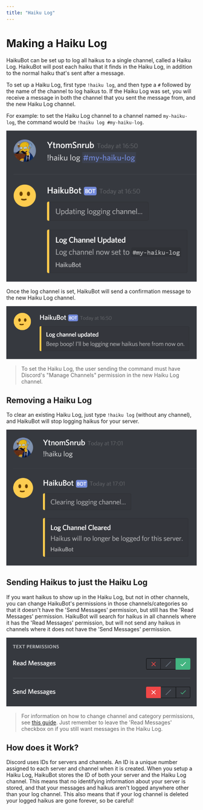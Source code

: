 ```yaml
---
title: "Haiku Log"
---
```


# Making a Haiku Log

HaikuBot can be set up to log all haikus to a single channel, called a Haiku Log. HaikuBot will post each haiku that it finds in the Haiku Log, in addition to the normal haiku that's sent after a message.

To set up a Haiku Log, first type `!haiku log`, and then type a `#` followed by the name of the channel to log haikus to. If the Haiku Log was set, you will receive a message in both the channel that you sent the message from, and the new Haiku Log channel.

For example: to set the Haiku Log channel to a channel named `my-haiku-log`, the command would be `!haiku log #my-haiku-log`.

![Channel Role Settings for Haiku Log](/haikubot/img/haiku_log_set.png)

Once the log channel is set, HaikuBot will send a confirmation message to the new Haiku Log channel.

![Channel Role Settings for Haiku Log](/haikubot/img/haiku_log_set_confirm.png)

> To set the Haiku Log, the user sending the command must have Discord's "Manage Channels" permission in the new Haiku Log channel.

## Removing a Haiku Log

To clear an existing Haiku Log, just type `!haiku log` (without any channel), and HaikuBot will stop logging haikus for your server.

![Channel Role Settings for Haiku Log](/haikubot/img/haiku_log_clear.png)

## Sending Haikus to just the Haiku Log

If you want haikus to show up in the Haiku Log, but not in other channels, you can change HaikuBot's permissions in those channels/categories so that it doesn't have the 'Send Messages' permission, but still has the 'Read Messages' permission. HaikuBot will search for haikus in all channels where it has the 'Read Messages' permission, but will not send any haikus in channels where it does not have the 'Send Messages' permission.

![Channel Role Settings for Haiku Log](/haikubot/img/channel_settings_log.png)

> For information on how to change channel and category permissions, see [this guide](./restricting-haikubot). Just remember to leave the 'Read Messages' checkbox on if you still want messages in the Haiku Log.

## How does it Work?

Discord uses IDs for servers and channels. An ID is a unique number assigned to each server and channel when it is created. When you setup a Haiku Log, HaikuBot stores the ID of both your server and the Haiku Log channel. This means that no identifying information about your server is stored, and that your messages and haikus aren't logged anywhere other than your log channel. This also means that if your log channel is deleted your logged haikus are gone forever, so be careful!
